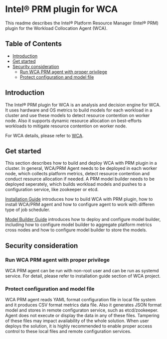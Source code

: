 # Intel® PRM plugin for WCA

This readme describes the Intel® Platform Resource Manager (Intel® PRM) plugin
for the Workload Collocation Agent (WCA).

## Table of Contents

- [Introduction](#Introduction)
- [Get started](#Get-started)
- [Security consideration](#Security-consideration)
  - [Run WCA PRM agent with proper privilege](#Run-WCA-PRM-agent-with-proper-privilege)
  - [Protect configuration and model file](#Protect-configuration-and-model-file)


## Introduction

The Intel® PRM plugin for WCA is an analysis and decision engine for WCA. It uses hardware and OS
metrics to build models for each workload in a cluster and use these models to detect resource 
contention on worker node. Also it supports dynamic resource allocation on best-efforts workloads 
to mitigate resource contention on worker node.

For WCA details, please refer to [WCA](https://github.com/intel/workload-collocation-agent).

## Get started

This section describes how to build and deploy WCA with PRM plugin in a cluster. In general, WCA/PRM
Agent needs to be deployed in each worker node, which collects platform metrics, detect resource 
contention and conduct resource allocation if needed. A PRM model builder needs to be deployed 
seperately, which builds workload models and pushes to a configuration service, like zookeeper or etcd.      

[Installation Guide](doc/install.md) introduces how to build WCA with PRM plugin, how to install 
WCA/PRM agent and how to configure agent to work with differen type of job scheduler.

[Model Builder Guide](doc/model.md) introduces how to deploy and configure model builder, including
how to configure model builder to aggregate platform metrics cross nodes and how to configure model
builder to store the models. 

## Security consideration 

### Run WCA PRM agent with proper privilege 

WCA PRM agent can be run with non-root user and can be run as systemd service. 
For detail, please refer to installation guide section of WCA project.

### Protect configuration and model file

WCA PRM agent reads YAML format configuration file in local file system and it produces CSV format metrics
data file. Also it generates JSON format model and stores in remote configuraton service, such as etcd/zookeeper. 
Agent does not execute or display the data in any of these files. Tampering of these files may impact availability 
of the whole solution. When user deploys the solution, it is highly recommended to enable proper access control to 
these local files and remote configuration services.
